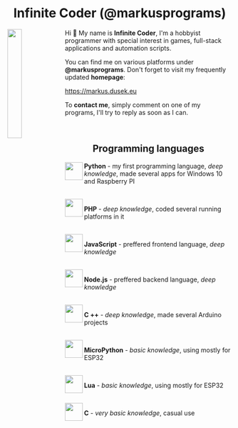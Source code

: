 <h1 align="center">Infinite Coder (@markusprograms)</h1>

<div align="left">
  <img src="https://github.com/user-attachments/assets/ea80a4ed-ea43-4be6-9c72-1e279a847560" width="25%" align="left">
</div>
<div align="left">
  <p>Hi 👋 My name is <b>Infinite Coder</b>, I'm a hobbyist programmer with special interest in games, full-stack applications and automation scripts. </p>
  <p>You can find me on various platforms under <b>@markusprograms</b>. Don't forget to visit my frequently updated <b>homepage</b>: </p>
  <p><a href="https://markus.dusek.eu">https://markus.dusek.eu</a></p>
  <p>To <b>contact me</b>, simply comment on one of my programs, I'll try to reply as soon as I can. </p>
</div>

<br>

<h2 align="center">Programming languages</h2>

<img src="https://github.com/user-attachments/assets/53f269cb-e400-4751-b9d7-ca3ba3704a43" width="40px" height="40px" align="left">
<p align="left"><b>Python</b> - my first programming language, <i>deep knowledge</i>, made several apps for Windows 10 and Raspberry PI</p>

<br>

<img src="https://github.com/user-attachments/assets/2af1d73d-c7a0-41c2-b47e-30c5c1fffb95" width="40px" align="left">
<p align="left"><b>PHP</b> - <i>deep knowledge</i>, coded several running platforms in it</p>

<br>

<img src = "https://github.com/user-attachments/assets/fa240f2c-d279-4fb5-a9d9-76ba5c5e7708" width="40px" height="40px" align="left">
<p align="left"><b>JavaScript</b> - preffered frontend language, <i>deep knowledge</i></p>

<br>

<img src = "https://github.com/user-attachments/assets/a0b718da-b80f-48e0-9cb8-0ae00ccfadb1" width="40px" align="left">
<p align="left"><b>Node.js</b> - preffered backend language, <i>deep knowledge</i></p>

<br>

<img src="https://github.com/user-attachments/assets/fbc3d4c8-7a87-4f79-aede-bca55a6bc695" width="40px" height="40px" align="left">
<p align="left"><b>C ++</b> - <i>deep knowledge</i>, made several Arduino projects</p>

<br>

<img src="https://github.com/user-attachments/assets/339dc5bc-92f8-46fa-8183-6c40b96bfe66" width="40px" height="40px" align="left">
<p align="left"><b>MicroPython</b> - <i>basic knowledge</i>, using mostly for ESP32</p>

<br>

<img src="https://github.com/user-attachments/assets/db420217-15d6-42de-9570-998b285031b5" width="40px" height="40px" align="left">
<p align="left"><b>Lua</b> - <i>basic knowledge</i>, using mostly for ESP32</p>

<br>

<img src="https://github.com/user-attachments/assets/c55aece4-df13-4673-9f45-a665640e5f5d" width="40px" height="40px" align="left">
<p align="left"><b>C</b> - <i>very basic knowledge</i>, casual use</p>

<br>
